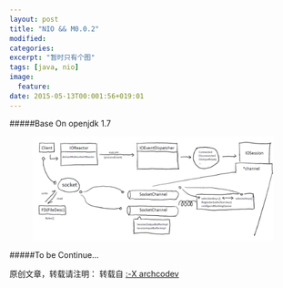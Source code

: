 ```yaml
---
layout: post
title: "NIO && M0.0.2"
modified:
categories: 
excerpt: "暂时只有个图"
tags: [java, nio]
image:
  feature:
date: 2015-05-13T00:001:56+019:01
---
```

#####Base On openjdk 1.7


<figure>
	<a href="/images/2015/05/01.png"><img src="/images/2015/05/01.png"></a>
</figure>

#####To be Continue…

原创文章，转载请注明： 转载自 <a href="http://archcodev.com">:-X archcodev</a>